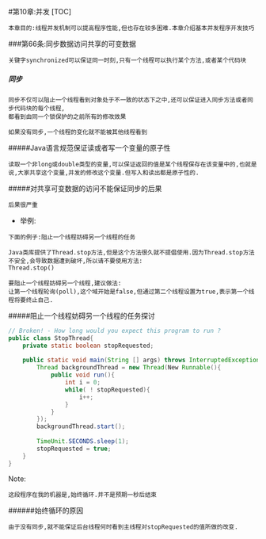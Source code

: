 #第10章:并发
[TOC]
```
本章目的:线程并发机制可以提高程序性能,但也存在较多困难.本章介绍基本并发程序开发技巧
```

###第66条:同步数据访问共享的可变数据
```
关键字synchronized可以保证同一时刻,只有一个线程可以执行某个方法,或者某个代码块
```
##### 同步
```
同步不仅可以阻止一个线程看到对象处于不一致的状态下之中,还可以保证进入同步方法或者同步代码块的每个线程,
都看到由同一个锁保护的之前所有的修改效果
```
```
如果没有同步,一个线程的变化就不能被其他线程看到
```

#####Java语言规范保证读或者写一个变量的原子性
```
读取一个非long或double类型的变量,可以保证返回的值是某个线程保存在该变量中的,也就是说,大家共享这个变量,并发的修改这个变量.但写入和读出都是原子性的.
```

#####对共享可变数据的访问不能保证同步的后果
```
后果很严重
```
- 举例:
```
下面的例子:阻止一个线程妨碍另一个线程的任务
```
```
Java类库提供了Thread.stop方法,但是这个方法很久就不提倡使用.因为Thread.stop方法不安全,会导致数据遭到破坏,所以请不要使用方法:
Thread.stop()
```
```
要阻止一个线程妨碍另一个线程,建议做法:
让第一个线程轮询(poll),这个域开始是false,但通过第二个线程设置为true,表示第一个线程将要终止自己.
```

#####阻止一个线程妨碍另一个线程的任务探讨
```java
// Broken! - How long would you expect this program to run ?
public class StopThread{
	private static boolean stopRequested;
    
    public static void main(String [] args) throws InterruptedException{
    	Thread backgroundThread = new Thread(New Runnable(){
        	public void run(){
            	int i = 0;
                while( ! stopRequested){
                	i++;
                }
            }
        });
        backgroundThread.start();
        
        TimeUnit.SECONDS.sleep(1);
        stopRequested = true;
    }
}
```
Note:
```
这段程序在我的机器是,始终循环.并不是预期一秒后结束
```
######始终循环的原因
```
由于没有同步,就不能保证后台线程何时看到主线程对stopRequested的值所做的改变.
```













